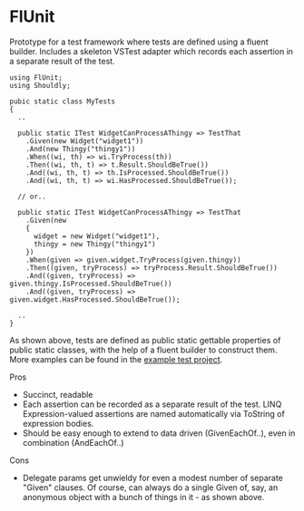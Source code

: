 # FlUnit

Prototype for a test framework where tests are defined using a fluent builder. Includes a skeleton VSTest adapter which records each assertion in a separate result of the test. 

```
using FlUnit;
using Shouldly;

pubic static class MyTests
{
  ..

  public static ITest WidgetCanProcessAThingy => TestThat
    .Given(new Widget("widget1"))
    .And(new Thingy("thingy1"))
    .When((wi, th) => wi.TryProcess(th))
    .Then((wi, th, t) => t.Result.ShouldBeTrue())
    .And((wi, th, t) => th.IsProcessed.ShouldBeTrue())
    .And((wi, th, t) => wi.HasProcessed.ShouldBeTrue());

  // or..

  public static ITest WidgetCanProcessAThingy => TestThat
    .Given(new
    {
      widget = new Widget("widget1"),
      thingy = new Thingy("thingy1")
    })
    .When(given => given.widget.TryProcess(given.thingy))
    .Then((given, tryProcess) => tryProcess.Result.ShouldBeTrue())
    .And((given, tryProcess) => given.thingy.IsProcessed.ShouldBeTrue())
    .And((given, tryProcess) => given.widget.HasProcessed.ShouldBeTrue());

  ..
}
```

As shown above, tests are defined as public static gettable properties of public static classes, with the help of a fluent builder to construct them. More examples can be found in the [example test project](./src/Example.TestProject/ExampleTests.cs).

Pros
- Succinct, readable
- Each assertion can be recorded as a separate result of the test. LINQ Expression-valued assertions are named automatically via ToString of expression bodies.
- Should be easy enough to extend to data driven (GivenEachOf..), even in combination (AndEachOf..)

Cons
- Delegate params get unwieldy for even a modest number of separate "Given" clauses. Of course, can always do a single Given of, say, an anonymous object with a bunch of things in it - as shown above.
  